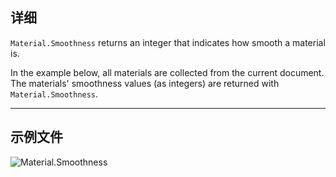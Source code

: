 ## 详细
`Material.Smoothness` returns an integer that indicates how smooth a material is.

In the example below, all materials are collected from the current document. The materials' smoothness values (as integers) are returned with `Material.Smoothness`.
___
## 示例文件

![Material.Smoothness](./Revit.Elements.Material.Smoothness_img.jpg)
